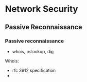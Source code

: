 # Network Security

## Passive Reconnaissance

### Passive reconnaissance
- whois, nslookup, dig

Whois:
- rfc 3912 specification
- 
